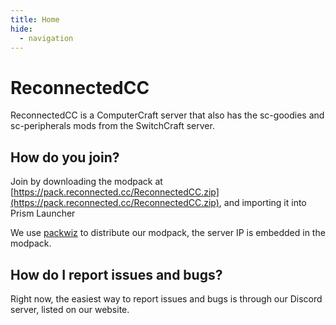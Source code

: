 ```yaml
---
title: Home
hide:
  - navigation
---
```


# ReconnectedCC

ReconnectedCC is a ComputerCraft server that also has the sc-goodies and sc-peripherals mods from the SwitchCraft server.

## How do you join?

Join by downloading the modpack at [https://pack.reconnected.cc/ReconnectedCC.zip](https://pack.reconnected.cc/ReconnectedCC.zip), and importing it into Prism Launcher

We use [packwiz](https://packwiz.infra.link) to distribute our modpack, the server IP is embedded in the modpack.

## How do I report issues and bugs?

Right now, the easiest way to report issues and bugs is through our Discord server, listed on our website.
